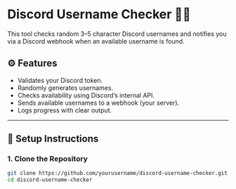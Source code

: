 # Discord Username Checker 🕵️‍♂️

This tool checks random 3–5 character Discord usernames and notifies you via a Discord webhook when an available username is found.

## ⚙️ Features

- Validates your Discord token.
- Randomly generates usernames.
- Checks availability using Discord’s internal API.
- Sends available usernames to a webhook (your server).
- Logs progress with clear output.

---

## 🚀 Setup Instructions

### 1. Clone the Repository

```bash
git clone https://github.com/yourusername/discord-username-checker.git
cd discord-username-checker
